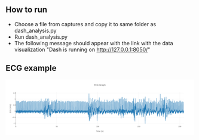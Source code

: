 ## How to run
- Choose a file from captures and copy it to same folder as dash_analysis.py
- Run dash_analysis.py
- The following message should appear with the link with the data visualization "Dash is running on http://127.0.0.1:8050/"

## ECG example
![ecg example](plots/plot%2016-05-2023%2019_43_54_ecg.png)
